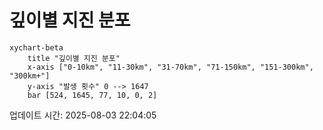 # 깊이별 지진 분포

```mermaid
xychart-beta
    title "깊이별 지진 분포"
    x-axis ["0-10km", "11-30km", "31-70km", "71-150km", "151-300km", "300km+"]
    y-axis "발생 횟수" 0 --> 1647
    bar [524, 1645, 77, 10, 0, 2]
```

업데이트 시간: 2025-08-03 22:04:05
